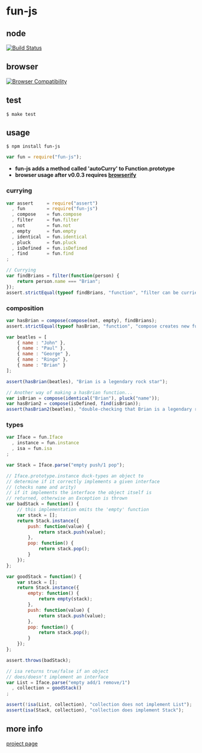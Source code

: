 # fun-js

## node


[![Build Status](https://travis-ci.org/briansorahan/fun-js.png)](https://travis-ci.org/briansorahan/fun-js)


## browser

[![Browser Compatibility](https://ci.testling.com/briansorahan/fun-js.png)](https://ci.testling.com/briansorahan/fun-js)


## test

```
$ make test
```

## usage

```
$ npm install fun-js
```

```javascript
var fun = require("fun-js");
```

 - **fun-js adds a method called 'autoCurry' to Function.prototype**
 - **browser usage after v0.0.3 requires [browserify][2]**


### currying
```javascript
var assert     = require("assert")
  , fun        = require("fun-js")
  , compose    = fun.compose
  , filter     = fun.filter
  , not        = fun.not
  , empty      = fun.empty
  , identical  = fun.identical
  , pluck      = fun.pluck
  , isDefined  = fun.isDefined
  , find       = fun.find
;

// Currying
var findBrians = filter(function(person) {
    return person.name === "Brian";
});
assert.strictEqual(typeof findBrians, "function", "filter can be curried");
```

### composition
```javascript
var hasBrian = compose(compose(not, empty), findBrians);
assert.strictEqual(typeof hasBrian, "function", "compose creates new functions from old ones");

var beatles = [
    { name : "John" },
    { name : "Paul" },
    { name : "George" },
    { name : "Ringo" },
    { name : "Brian" }
];

assert(hasBrian(beatles), "Brian is a legendary rock star");

// Another way of making a hasBrian function...
var isBrian = compose(identical("Brian"), pluck("name"));
var hasBrian2 = compose(isDefined, find(isBrian));
assert(hasBrian2(beatles), "double-checking that Brian is a legendary rock star");
```

### types
```javascript
var Iface = fun.Iface
  , instance = fun.instance
  , isa = fun.isa
;

var Stack = Iface.parse("empty push/1 pop");

// Iface.prototype.instance duck-types an object to
// determine if it correctly implements a given interface
// (checks name and arity)
// if it implements the interface the object itself is
// returned, otherwise an Exception is thrown
var badStack = function() {
    // this implementation omits the 'empty' function
    var stack = [];
    return Stack.instance({
        push: function(value) {
            return stack.push(value);
        },
        pop: function() {
            return stack.pop();
        }
    });
};

var goodStack = function() {
    var stack = [];
    return Stack.instance({
        empty: function() {
            return empty(stack);
        },
        push: function(value) {
            return stack.push(value);
        },
        pop: function() {
            return stack.pop();
        }
    });
};

assert.throws(badStack);

// isa returns true/false if an object
// does/doesn't implement an interface
var List = Iface.parse("empty add/1 remove/1")
  , collection = goodStack()
;

assert(!isa(List, collection), "collection does not implement List");
assert(isa(Stack, collection), "collection does implement Stack");
```

## more info
[project page][1]

[1]: http://briansorahan.github.io/fun-js
[2]: http://browserify.org
